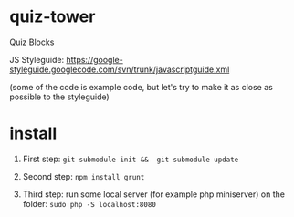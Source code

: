 # quiz-tower
Quiz Blocks

JS Styleguide:
https://google-styleguide.googlecode.com/svn/trunk/javascriptguide.xml


(some of the code is example code, but let's try to make it as close as possible to the styleguide)


# install
1. First step: 
`git submodule init && 
git submodule update`

2. Second step:
`npm install
grunt
`
3. Third step: run some local server (for example php miniserver) on the folder:
`sudo php -S localhost:8080
`
